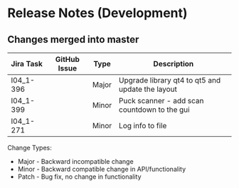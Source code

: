 Release Notes (Development)
===========================

Changes merged into master
--------------------------
| Jira Task | GitHub Issue | Type | Description |
|-----------|--------------|------|-------------|
|I04_1-396||Major|Upgrade library qt4 to qt5 and update the layout|
|I04_1-399||Minor|Puck scanner - add scan countdown to the gui|
|I04_1-271||Minor|Log info to file|

Change Types:
* Major - Backward incompatible change
* Minor - Backward compatible change in API/functionality
* Patch - Bug fix, no change in functionality



